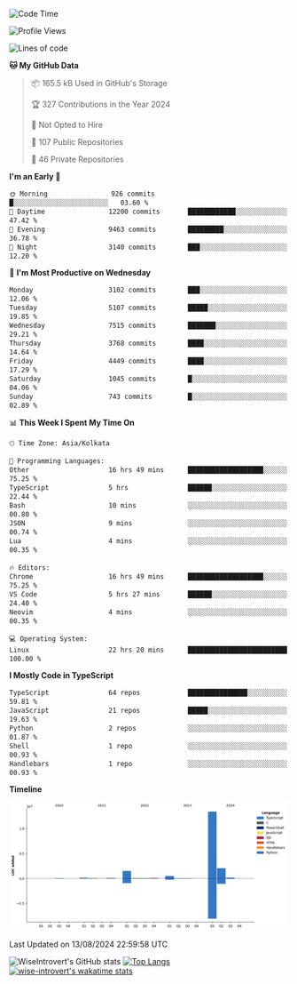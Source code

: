 <!--START_SECTION:waka-->
![Code Time](http://img.shields.io/badge/Code%20Time-1%2C521%20hrs%2054%20mins-blue)

![Profile Views](http://img.shields.io/badge/Profile%20Views-0-blue)

![Lines of code](https://img.shields.io/badge/From%20Hello%20World%20I%27ve%20Written-18.3%20million%20lines%20of%20code-blue)

**🐱 My GitHub Data** 

> 📦 165.5 kB Used in GitHub's Storage 
 > 
> 🏆 327 Contributions in the Year 2024
 > 
> 🚫 Not Opted to Hire
 > 
> 📜 107 Public Repositories 
 > 
> 🔑 46 Private Repositories 
 > 
**I'm an Early 🐤** 

```text
🌞 Morning                926 commits         █░░░░░░░░░░░░░░░░░░░░░░░░   03.60 % 
🌆 Daytime                12200 commits       ████████████░░░░░░░░░░░░░   47.42 % 
🌃 Evening                9463 commits        █████████░░░░░░░░░░░░░░░░   36.78 % 
🌙 Night                  3140 commits        ███░░░░░░░░░░░░░░░░░░░░░░   12.20 % 
```
📅 **I'm Most Productive on Wednesday** 

```text
Monday                   3102 commits        ███░░░░░░░░░░░░░░░░░░░░░░   12.06 % 
Tuesday                  5107 commits        █████░░░░░░░░░░░░░░░░░░░░   19.85 % 
Wednesday                7515 commits        ███████░░░░░░░░░░░░░░░░░░   29.21 % 
Thursday                 3768 commits        ████░░░░░░░░░░░░░░░░░░░░░   14.64 % 
Friday                   4449 commits        ████░░░░░░░░░░░░░░░░░░░░░   17.29 % 
Saturday                 1045 commits        █░░░░░░░░░░░░░░░░░░░░░░░░   04.06 % 
Sunday                   743 commits         █░░░░░░░░░░░░░░░░░░░░░░░░   02.89 % 
```


📊 **This Week I Spent My Time On** 

```text
🕑︎ Time Zone: Asia/Kolkata

💬 Programming Languages: 
Other                    16 hrs 49 mins      ███████████████████░░░░░░   75.25 % 
TypeScript               5 hrs               ██████░░░░░░░░░░░░░░░░░░░   22.44 % 
Bash                     10 mins             ░░░░░░░░░░░░░░░░░░░░░░░░░   00.80 % 
JSON                     9 mins              ░░░░░░░░░░░░░░░░░░░░░░░░░   00.74 % 
Lua                      4 mins              ░░░░░░░░░░░░░░░░░░░░░░░░░   00.35 % 

🔥 Editors: 
Chrome                   16 hrs 49 mins      ███████████████████░░░░░░   75.25 % 
VS Code                  5 hrs 27 mins       ██████░░░░░░░░░░░░░░░░░░░   24.40 % 
Neovim                   4 mins              ░░░░░░░░░░░░░░░░░░░░░░░░░   00.35 % 

💻 Operating System: 
Linux                    22 hrs 20 mins      █████████████████████████   100.00 % 
```

**I Mostly Code in TypeScript** 

```text
TypeScript               64 repos            ███████████████░░░░░░░░░░   59.81 % 
JavaScript               21 repos            █████░░░░░░░░░░░░░░░░░░░░   19.63 % 
Python                   2 repos             ░░░░░░░░░░░░░░░░░░░░░░░░░   01.87 % 
Shell                    1 repo              ░░░░░░░░░░░░░░░░░░░░░░░░░   00.93 % 
Handlebars               1 repo              ░░░░░░░░░░░░░░░░░░░░░░░░░   00.93 % 
```



**Timeline**

![Lines of Code chart](https://raw.githubusercontent.com/wise-introvert/wise-introvert/master/assets/bar_graph.png)


 Last Updated on 13/08/2024 22:59:58 UTC
<!--END_SECTION:waka-->

![WiseIntrovert's GitHub stats](https://github-readme-stats.vercel.app/api?username=wise-introvert&count_private=true&show_icons=true)
[![Top Langs](https://github-readme-stats.vercel.app/api/top-langs/?username=wise-introvert&langs_count=10)](https://github.com/anuraghazra/github-readme-stats)
[![wise-introvert's wakatime stats](https://github-readme-stats.vercel.app/api/wakatime?username=wiseintrovert)](https://github.com/anuraghazra/github-readme-stats)

